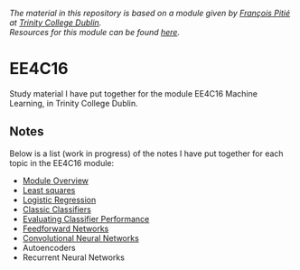 *The material in this repository is based on a module given by [François Pitié](https://francois.pitie.net/) at [Trinity College Dublin](https://www.tcd.ie).  
Resources for this module can be found [here](https://github.com/frcs/EE4C16).*

# EE4C16
Study material I have put together for the module EE4C16 Machine Learning, in Trinity College Dublin.

## Notes
Below is a list (work in progress) of the notes I have put together for each topic in the EE4C16 module:
* [Module Overview](https://github.com/nating/EE4C16/blob/master/notes/0-module-overview.md)
* [Least squares](https://github.com/nating/EE4C16/blob/master/notes/1-least-squares.md)
* [Logistic Regression](https://github.com/nating/EE4C16/blob/master/notes/2-logistic-regression.md)
* [Classic Classifiers](https://github.com/nating/EE4C16/blob/master/notes/3-classic-classifiers.md)
* [Evaluating Classifier Performance](https://github.com/nating/EE4C16/blob/master/notes/4-evaluating-classifier-performance.md)
* [Feedforward Networks](https://github.com/nating/EE4C16/blob/master/notes/5-feedforward-networks.md)
* [Convolutional Neural Networks](https://github.com/nating/EE4C16/blob/master/notes/6-convolutional-neural-networks.md)
* Autoencoders
* Recurrent Neural Networks
